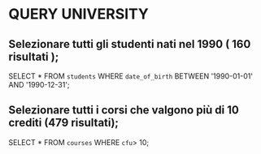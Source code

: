 <!-- 
1. Selezionare tutti gli studenti nati nel 1990 (160)
2. Selezionare tutti i corsi che valgono più di 10 crediti (479)
3. Selezionare tutti gli studenti che hanno più di 30 anni
4. Selezionare tutti i corsi del primo semestre del primo anno di un qualsiasi corso di
laurea (286)
5. Selezionare tutti gli appelli d'esame che avvengono nel pomeriggio (dopo le 14) del
20/06/2020 (21)
6. Selezionare tutti i corsi di laurea magistrale (38)
7. Da quanti dipartimenti è composta l'università? (12)
8. Quanti sono gli insegnanti che non hanno un numero di telefono? (50) -->

# QUERY UNIVERSITY


## Selezionare tutti gli studenti nati nel 1990 ( 160 risultati );
SELECT * FROM `students` WHERE `date_of_birth` BETWEEN '1990-01-01' AND '1990-12-31';

## Selezionare tutti i corsi che valgono più di 10 crediti (479 risultati);
SELECT * FROM `courses` WHERE `cfu`> 10;